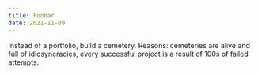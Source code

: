 ```yaml
---
title: Foobar
date: 2021-11-09
---
```


Instead of a portfolio, build a cemetery.
Reasons: cemeteries are alive and full of idiosyncracies, every successful project is a result of 100s of failed attempts.
